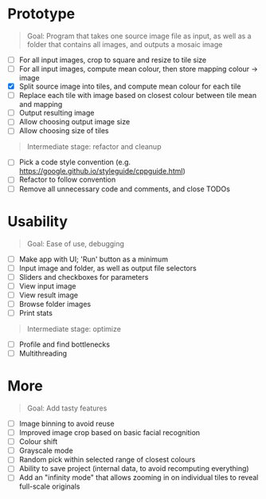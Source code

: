 
# Prototype

> Goal: Program that takes one source image file as input, as well as a folder that contains all images, and outputs a mosaic image

- [ ] For all input images, crop to square and resize to tile size
- [ ] For all input images, compute mean colour, then store mapping colour -> image
- [x] Split source image into tiles, and compute mean colour for each tile
- [ ] Replace each tile with image based on closest colour between tile mean and mapping
- [ ] Output resulting image
- [ ] Allow choosing output image size
- [ ] Allow choosing size of tiles

> Intermediate stage: refactor and cleanup

- [ ] Pick a code style convention (e.g. https://google.github.io/styleguide/cppguide.html)
- [ ] Refactor to follow convention
- [ ] Remove all unnecessary code and comments, and close TODOs

# Usability

> Goal: Ease of use, debugging

- [ ] Make app with UI; 'Run' button as a minimum
- [ ] Input image and folder, as well as output file selectors
- [ ] Sliders and checkboxes for parameters
- [ ] View input image
- [ ] View result image
- [ ] Browse folder images
- [ ] Print stats

> Intermediate stage: optimize

- [ ] Profile and find bottlenecks
- [ ] Multithreading

# More

> Goal: Add tasty features

- [ ] Image binning to avoid reuse
- [ ] Improved image crop based on basic facial recognition
- [ ] Colour shift
- [ ] Grayscale mode
- [ ] Random pick within selected range of closest colours
- [ ] Ability to save project (internal data, to avoid recomputing everything)
- [ ] Add an "infinity mode" that allows zooming in on individual tiles to reveal full-scale originals
